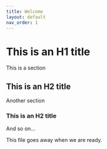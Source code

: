 ```yaml
---
title: Welcome
layout: default
nav_order: 1
---
```


# This is an H1 title

This is a section

## This is an H2 title

Another section

### This is an H2 title

And so on...

This file goes away when we are ready.
